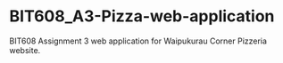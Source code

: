 # BIT608_A3-Pizza-web-application

BIT608 Assignment 3 web application for Waipukurau Corner Pizzeria website.
